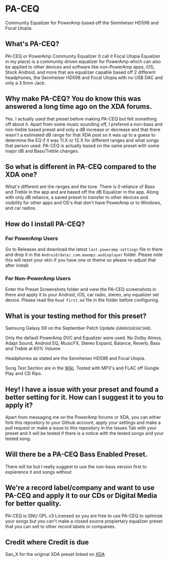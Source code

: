 # PA-CEQ
Community Equalizer for PowerAmp based off the Sennheiser HD598 and Focal Utopia.

## What's PA-CEQ?
PA-CEQ or PowerAmp Community Equalizer (I call it Focal Utopia Equalizer in my place) is a community driven equalizer for PowerAmp which can also be applied to other devices and software like non-PowerAmp apps, iOS, Stock Android, and more that are equalizer capable based off 2 different headphones, the Sennheiser HD598 and Focal Utopia with no USB DAC and only a 3.5mm Jack.

## Why make PA-CEQ? You do know this was answered a long time ago on the XDA forums.
Yes. I actually used that preset before making PA-CEQ but felt something off about it. Apart from some music sounding off, I prefered a non-bass and non-treble based preset and only a dB increase or decrease and that there wasn't a estimated dB range for that XDA post so it was up to a guess to determine the EQ if it was 11.X or 12.X for different ranges and what songs that person used. PA-CEQ is actually based on the same preset with some major dB and Bass/Treble changes.

## So what is different in PA-CEQ compared to the XDA one?
What's different are the ranges and the tone. There is 0 reliance of Bass and Treble in the app and are based off the dB Equalizer in the app. Along with only dB reliance, a saved preset to transfer to other devices and visibility for other apps and OS's that don't have PowerAmp or to Windows, and car radios.

## How do I install PA-CEQ?
### For PowerAmp Users
Go to Releases and download the latest `last.poweramp-settings` file in there and drop it in the `Android/data/_com.maxmpz.audioplayer` folder. Please note this will reset your skin if you have one or theme so please re-adjust that after install.
### For Non-PowerAmp Users
Enter the Preset Screenshots folder and view the PA-CEQ screenshots in there and apply it to your Android, iOS, car radio, stereo, any equalizer set device. Please read the `Read First.md` file in the folder before configuring.

## What is your testing method for this preset? 
Samsung Galaxy S9 on the September Patch Update (`G960U1UES6CSH8`). 

Only the default PowerAmp DVC and Equalizer were used. No Dolby Atmos, Adapt Sound, Android EQ, MusicFX, Stereo Expand, Balance, Reverb, Bass and Treble at 60% Volume

Headphones as stated are the Sennheiser HD598 and Focal Utopia.

Song Test Section are in the [Wiki](https://github.com/GanstaKingofSA/PA-CEQ/wiki/Songs-Tested). Tested with MP3's and FLAC off Google Play and CD Rips.

## Hey! I have a issue with your preset and found a better setting for it. How can I suggest it to you to apply it?
Apart from messaging me on the PowerAmp forums or XDA, you can either fork this repository to your Github account, apply your settings and make a pull request or make a issue to this repository in the Issues Tab with your preset and it will be tested if there is a notice with the tested songs and your tested song.

## Will there be a PA-CEQ Bass Enabled Preset.
There will be but I really suggest to use the non-bass version first to expierence it and songs without 

## We're a record label/company and want to use PA-CEQ and apply it to our CDs or Digital Media for better quality.
PA-CEQ is GNU GPL v3 Licensed so you are free to use PA-CEQ to optimize your songs but you can't make a closed source propiertary equalizer preset that you can sell to other record labels or companies.

## Credit where Credit is due
San_X for the original XDA preset linked on [XDA](https://forum.xda-developers.com/showthread.php?t=2674303&page=5)